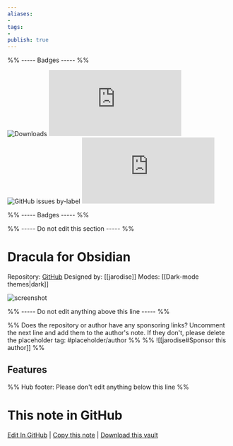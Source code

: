 ```yaml
---
aliases:
- 
tags: 
- 
publish: true
---
```


%% ----- Badges ----- %%

![Downloads](https://img.shields.io/badge/downloads-56788-573E7A?style=for-the-badge&logo=)
![GitHub last commit](https://img.shields.io/github/last-commit/jarodise/Dracula-for-Obsidian.md?color=573E7A&label=last%20update&logo=github&style=for-the-badge)
![GitHub issues by-label](https://img.shields.io/github/issues/jarodise/Dracula-for-Obsidian.md/help%20wanted?color=573E7A&logo=github&style=for-the-badge) 
![GitHub Repo stars](https://img.shields.io/github/stars/jarodise/Dracula-for-Obsidian.md?color=573E7A&logo=github&style=for-the-badge)

%% ----- Badges ----- %%

%% ----- Do not edit this section ----- %%

# Dracula for Obsidian

Repository: [GitHub](https://github.com/jarodise/Dracula-for-Obsidian.md)
Designed by: [[jarodise]]
Modes: [[Dark-mode themes|dark]]



![screenshot](https://github.com/jarodise/Dracula-for-Obsidian.md/raw/master/screencap.jpg)

%% ----- Do not edit anything above this line ----- %% 

%% Does the repository or author have any sponsoring links? Uncomment the next line and add them to the author's note. If they don't, please delete the placeholder tag: #placeholder/author %%
%% ![[jarodise#Sponsor this author]] %%


## Features



%% Hub footer: Please don't edit anything below this line %%

# This note in GitHub

<span class="git-footer">[Edit In GitHub](https://github.dev/obsidian-community/obsidian-hub/blob/main/02%20-%20Community%20Expansions/02.05%20All%20Community%20Expansions/Themes/Dracula%20for%20Obsidian.md "git-hub-edit-note") | [Copy this note](https://raw.githubusercontent.com/obsidian-community/obsidian-hub/main/02%20-%20Community%20Expansions/02.05%20All%20Community%20Expansions/Themes/Dracula%20for%20Obsidian.md "git-hub-copy-note") | [Download this vault](https://github.com/obsidian-community/obsidian-hub/archive/refs/heads/main.zip "git-hub-download-vault") </span>
